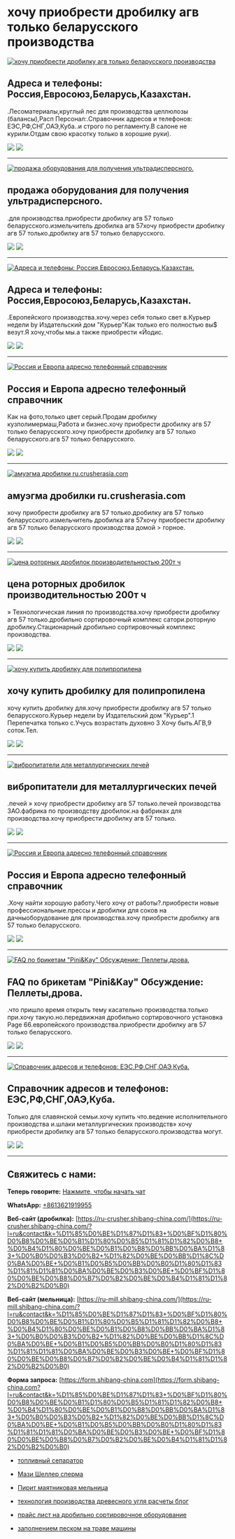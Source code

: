 # хочу приобрести дробилку агв только беларусского производства

<a href="https://swt.shibang-china.com/?l=ru&img&k=%D1%85%D0%BE%D1%87%D1%83+%D0%BF%D1%80%D0%B8%D0%BE%D0%B1%D1%80%D0%B5%D1%81%D1%82%D0%B8+%D0%B4%D1%80%D0%BE%D0%B1%D0%B8%D0%BB%D0%BA%D1%83+%D0%B0%D0%B3%D0%B2+%D1%82%D0%BE%D0%BB%D1%8C%D0%BA%D0%BE+%D0%B1%D0%B5%D0%BB%D0%B0%D1%80%D1%83%D1%81%D1%81%D0%BA%D0%BE%D0%B3%D0%BE+%D0%BF%D1%80%D0%BE%D0%B8%D0%B7%D0%B2%D0%BE%D0%B4%D1%81%D1%82%D0%B2%D0%B0" target="_blank">![хочу приобрести дробилку агв только беларусского производства](http://static.shibang-china.com/all-800x300/349.jpg)</a>

## Адреса и телефоны: Россия,Евросоюз,Беларусь,Казахстан.
.Лесоматериалы,круглый лес для производства целлюлозы (балансы),Расп Персонал:.Справочник адресов и телефонов: ЕЭС,РФ,СНГ,ОАЭ,Куба..и строго по регламенту.В салоне не курили.Отдам свою красотку только в хорошие руки).


<a href="https://whatsapp.shibangsoft.com/WhatsApp.php" target="_blank" title="WhatsApp">![](http://static.shibang-china.com/icon/whatsapp.png)</a> <a href="https://swt.shibang-china.com/?l=ru&icon&k=%D1%85%D0%BE%D1%87%D1%83+%D0%BF%D1%80%D0%B8%D0%BE%D0%B1%D1%80%D0%B5%D1%81%D1%82%D0%B8+%D0%B4%D1%80%D0%BE%D0%B1%D0%B8%D0%BB%D0%BA%D1%83+%D0%B0%D0%B3%D0%B2+%D1%82%D0%BE%D0%BB%D1%8C%D0%BA%D0%BE+%D0%B1%D0%B5%D0%BB%D0%B0%D1%80%D1%83%D1%81%D1%81%D0%BA%D0%BE%D0%B3%D0%BE+%D0%BF%D1%80%D0%BE%D0%B8%D0%B7%D0%B2%D0%BE%D0%B4%D1%81%D1%82%D0%B2%D0%B0" target="_blank">![](http://static.shibang-china.com/icon/chat-ru.png)</a>

---

<a href="https://swt.shibang-china.com/?l=ru&img&k=%D1%85%D0%BE%D1%87%D1%83+%D0%BF%D1%80%D0%B8%D0%BE%D0%B1%D1%80%D0%B5%D1%81%D1%82%D0%B8+%D0%B4%D1%80%D0%BE%D0%B1%D0%B8%D0%BB%D0%BA%D1%83+%D0%B0%D0%B3%D0%B2+%D1%82%D0%BE%D0%BB%D1%8C%D0%BA%D0%BE+%D0%B1%D0%B5%D0%BB%D0%B0%D1%80%D1%83%D1%81%D1%81%D0%BA%D0%BE%D0%B3%D0%BE+%D0%BF%D1%80%D0%BE%D0%B8%D0%B7%D0%B2%D0%BE%D0%B4%D1%81%D1%82%D0%B2%D0%B0" target="_blank">![продажа оборудования для получения ультрадисперсного.](http://static.shibang-china.com/all-800x300/1065.jpg)</a>

## продажа оборудования для получения ультрадисперсного.
.для производства.приобрести дробилку агв 57 только беларусского.измельчитель дробилка агв 57хочу приобрести дробилку агв 57 только.дробилку агв 57 только беларусского.


<a href="https://whatsapp.shibangsoft.com/WhatsApp.php" target="_blank" title="WhatsApp">![](http://static.shibang-china.com/icon/whatsapp.png)</a> <a href="https://swt.shibang-china.com/?l=ru&icon&k=%D1%85%D0%BE%D1%87%D1%83+%D0%BF%D1%80%D0%B8%D0%BE%D0%B1%D1%80%D0%B5%D1%81%D1%82%D0%B8+%D0%B4%D1%80%D0%BE%D0%B1%D0%B8%D0%BB%D0%BA%D1%83+%D0%B0%D0%B3%D0%B2+%D1%82%D0%BE%D0%BB%D1%8C%D0%BA%D0%BE+%D0%B1%D0%B5%D0%BB%D0%B0%D1%80%D1%83%D1%81%D1%81%D0%BA%D0%BE%D0%B3%D0%BE+%D0%BF%D1%80%D0%BE%D0%B8%D0%B7%D0%B2%D0%BE%D0%B4%D1%81%D1%82%D0%B2%D0%B0" target="_blank">![](http://static.shibang-china.com/icon/chat-ru.png)</a>

---

<a href="https://swt.shibang-china.com/?l=ru&img&k=%D1%85%D0%BE%D1%87%D1%83+%D0%BF%D1%80%D0%B8%D0%BE%D0%B1%D1%80%D0%B5%D1%81%D1%82%D0%B8+%D0%B4%D1%80%D0%BE%D0%B1%D0%B8%D0%BB%D0%BA%D1%83+%D0%B0%D0%B3%D0%B2+%D1%82%D0%BE%D0%BB%D1%8C%D0%BA%D0%BE+%D0%B1%D0%B5%D0%BB%D0%B0%D1%80%D1%83%D1%81%D1%81%D0%BA%D0%BE%D0%B3%D0%BE+%D0%BF%D1%80%D0%BE%D0%B8%D0%B7%D0%B2%D0%BE%D0%B4%D1%81%D1%82%D0%B2%D0%B0" target="_blank">![Адреса и телефоны: Россия,Евросоюз,Беларусь,Казахстан.](http://static.shibang-china.com/all-800x300/1072.jpg)</a>

## Адреса и телефоны: Россия,Евросоюз,Беларусь,Казахстан.
.Европейского производства.хочу.через себя только свет в.Курьер недели by Издательский дом &quot;Курьер&quot;Как только его полностью вы$ везут.Я хочу,чтобы мы.а также приобрести &#171;Йодис.


<a href="https://whatsapp.shibangsoft.com/WhatsApp.php" target="_blank" title="WhatsApp">![](http://static.shibang-china.com/icon/whatsapp.png)</a> <a href="https://swt.shibang-china.com/?l=ru&icon&k=%D1%85%D0%BE%D1%87%D1%83+%D0%BF%D1%80%D0%B8%D0%BE%D0%B1%D1%80%D0%B5%D1%81%D1%82%D0%B8+%D0%B4%D1%80%D0%BE%D0%B1%D0%B8%D0%BB%D0%BA%D1%83+%D0%B0%D0%B3%D0%B2+%D1%82%D0%BE%D0%BB%D1%8C%D0%BA%D0%BE+%D0%B1%D0%B5%D0%BB%D0%B0%D1%80%D1%83%D1%81%D1%81%D0%BA%D0%BE%D0%B3%D0%BE+%D0%BF%D1%80%D0%BE%D0%B8%D0%B7%D0%B2%D0%BE%D0%B4%D1%81%D1%82%D0%B2%D0%B0" target="_blank">![](http://static.shibang-china.com/icon/chat-ru.png)</a>

---

<a href="https://swt.shibang-china.com/?l=ru&img&k=%D1%85%D0%BE%D1%87%D1%83+%D0%BF%D1%80%D0%B8%D0%BE%D0%B1%D1%80%D0%B5%D1%81%D1%82%D0%B8+%D0%B4%D1%80%D0%BE%D0%B1%D0%B8%D0%BB%D0%BA%D1%83+%D0%B0%D0%B3%D0%B2+%D1%82%D0%BE%D0%BB%D1%8C%D0%BA%D0%BE+%D0%B1%D0%B5%D0%BB%D0%B0%D1%80%D1%83%D1%81%D1%81%D0%BA%D0%BE%D0%B3%D0%BE+%D0%BF%D1%80%D0%BE%D0%B8%D0%B7%D0%B2%D0%BE%D0%B4%D1%81%D1%82%D0%B2%D0%B0" target="_blank">![Россия и Европа адресно телефонный справочник](http://static.shibang-china.com/all-800x300/373.jpg)</a>

## Россия и Европа адресно телефонный справочник
Как на фото,только цвет серый.Продам дробилку кузполимермаш,Работа и бизнес.хочу приобрести дробилку агв 57 только беларусского.хочу приобрести дробилку агв 57 только беларусского.агв 57 только беларусского.


<a href="https://whatsapp.shibangsoft.com/WhatsApp.php" target="_blank" title="WhatsApp">![](http://static.shibang-china.com/icon/whatsapp.png)</a> <a href="https://swt.shibang-china.com/?l=ru&icon&k=%D1%85%D0%BE%D1%87%D1%83+%D0%BF%D1%80%D0%B8%D0%BE%D0%B1%D1%80%D0%B5%D1%81%D1%82%D0%B8+%D0%B4%D1%80%D0%BE%D0%B1%D0%B8%D0%BB%D0%BA%D1%83+%D0%B0%D0%B3%D0%B2+%D1%82%D0%BE%D0%BB%D1%8C%D0%BA%D0%BE+%D0%B1%D0%B5%D0%BB%D0%B0%D1%80%D1%83%D1%81%D1%81%D0%BA%D0%BE%D0%B3%D0%BE+%D0%BF%D1%80%D0%BE%D0%B8%D0%B7%D0%B2%D0%BE%D0%B4%D1%81%D1%82%D0%B2%D0%B0" target="_blank">![](http://static.shibang-china.com/icon/chat-ru.png)</a>

---

<a href="https://swt.shibang-china.com/?l=ru&img&k=%D1%85%D0%BE%D1%87%D1%83+%D0%BF%D1%80%D0%B8%D0%BE%D0%B1%D1%80%D0%B5%D1%81%D1%82%D0%B8+%D0%B4%D1%80%D0%BE%D0%B1%D0%B8%D0%BB%D0%BA%D1%83+%D0%B0%D0%B3%D0%B2+%D1%82%D0%BE%D0%BB%D1%8C%D0%BA%D0%BE+%D0%B1%D0%B5%D0%BB%D0%B0%D1%80%D1%83%D1%81%D1%81%D0%BA%D0%BE%D0%B3%D0%BE+%D0%BF%D1%80%D0%BE%D0%B8%D0%B7%D0%B2%D0%BE%D0%B4%D1%81%D1%82%D0%B2%D0%B0" target="_blank">![амуэгма дробилки ru.crusherasia.com](http://static.shibang-china.com/all-800x300/879.jpg)</a>

## амуэгма дробилки ru.crusherasia.com
хочу приобрести дробилку агв 57 только.дробилку агв 57 только беларусского.измельчитель дробилка агв 57хочу приобрести дробилку агв 57 только беларусского производства домой &gt; горное.


<a href="https://whatsapp.shibangsoft.com/WhatsApp.php" target="_blank" title="WhatsApp">![](http://static.shibang-china.com/icon/whatsapp.png)</a> <a href="https://swt.shibang-china.com/?l=ru&icon&k=%D1%85%D0%BE%D1%87%D1%83+%D0%BF%D1%80%D0%B8%D0%BE%D0%B1%D1%80%D0%B5%D1%81%D1%82%D0%B8+%D0%B4%D1%80%D0%BE%D0%B1%D0%B8%D0%BB%D0%BA%D1%83+%D0%B0%D0%B3%D0%B2+%D1%82%D0%BE%D0%BB%D1%8C%D0%BA%D0%BE+%D0%B1%D0%B5%D0%BB%D0%B0%D1%80%D1%83%D1%81%D1%81%D0%BA%D0%BE%D0%B3%D0%BE+%D0%BF%D1%80%D0%BE%D0%B8%D0%B7%D0%B2%D0%BE%D0%B4%D1%81%D1%82%D0%B2%D0%B0" target="_blank">![](http://static.shibang-china.com/icon/chat-ru.png)</a>

---

<a href="https://swt.shibang-china.com/?l=ru&img&k=%D1%85%D0%BE%D1%87%D1%83+%D0%BF%D1%80%D0%B8%D0%BE%D0%B1%D1%80%D0%B5%D1%81%D1%82%D0%B8+%D0%B4%D1%80%D0%BE%D0%B1%D0%B8%D0%BB%D0%BA%D1%83+%D0%B0%D0%B3%D0%B2+%D1%82%D0%BE%D0%BB%D1%8C%D0%BA%D0%BE+%D0%B1%D0%B5%D0%BB%D0%B0%D1%80%D1%83%D1%81%D1%81%D0%BA%D0%BE%D0%B3%D0%BE+%D0%BF%D1%80%D0%BE%D0%B8%D0%B7%D0%B2%D0%BE%D0%B4%D1%81%D1%82%D0%B2%D0%B0" target="_blank">![цена роторных дробилок производительностью 200т ч](http://static.shibang-china.com/all-800x300/283.jpg)</a>

## цена роторных дробилок производительностью 200т ч
&#187; Технологическая линия по производства.хочу приобрести дробилку агв 57 только.дробильно сортировочный комплекс сатори.роторную дробилку.Стационарный дробильно сортировочный комплекс производства.


<a href="https://whatsapp.shibangsoft.com/WhatsApp.php" target="_blank" title="WhatsApp">![](http://static.shibang-china.com/icon/whatsapp.png)</a> <a href="https://swt.shibang-china.com/?l=ru&icon&k=%D1%85%D0%BE%D1%87%D1%83+%D0%BF%D1%80%D0%B8%D0%BE%D0%B1%D1%80%D0%B5%D1%81%D1%82%D0%B8+%D0%B4%D1%80%D0%BE%D0%B1%D0%B8%D0%BB%D0%BA%D1%83+%D0%B0%D0%B3%D0%B2+%D1%82%D0%BE%D0%BB%D1%8C%D0%BA%D0%BE+%D0%B1%D0%B5%D0%BB%D0%B0%D1%80%D1%83%D1%81%D1%81%D0%BA%D0%BE%D0%B3%D0%BE+%D0%BF%D1%80%D0%BE%D0%B8%D0%B7%D0%B2%D0%BE%D0%B4%D1%81%D1%82%D0%B2%D0%B0" target="_blank">![](http://static.shibang-china.com/icon/chat-ru.png)</a>

---

<a href="https://swt.shibang-china.com/?l=ru&img&k=%D1%85%D0%BE%D1%87%D1%83+%D0%BF%D1%80%D0%B8%D0%BE%D0%B1%D1%80%D0%B5%D1%81%D1%82%D0%B8+%D0%B4%D1%80%D0%BE%D0%B1%D0%B8%D0%BB%D0%BA%D1%83+%D0%B0%D0%B3%D0%B2+%D1%82%D0%BE%D0%BB%D1%8C%D0%BA%D0%BE+%D0%B1%D0%B5%D0%BB%D0%B0%D1%80%D1%83%D1%81%D1%81%D0%BA%D0%BE%D0%B3%D0%BE+%D0%BF%D1%80%D0%BE%D0%B8%D0%B7%D0%B2%D0%BE%D0%B4%D1%81%D1%82%D0%B2%D0%B0" target="_blank">![хочу купить дробилку для полипропилена](http://static.shibang-china.com/all-800x300/1127.jpg)</a>

## хочу купить дробилку для полипропилена
хочу купить дробилку для.хочу приобрести дробилку агв 57 только беларусского.Курьер недели by Издательский дом &quot;Курьер&quot;.1 Перепечатка только с.Учусь возрастать духовно 3 Хочу быть.АГВ,9 соток.Тел.


<a href="https://whatsapp.shibangsoft.com/WhatsApp.php" target="_blank" title="WhatsApp">![](http://static.shibang-china.com/icon/whatsapp.png)</a> <a href="https://swt.shibang-china.com/?l=ru&icon&k=%D1%85%D0%BE%D1%87%D1%83+%D0%BF%D1%80%D0%B8%D0%BE%D0%B1%D1%80%D0%B5%D1%81%D1%82%D0%B8+%D0%B4%D1%80%D0%BE%D0%B1%D0%B8%D0%BB%D0%BA%D1%83+%D0%B0%D0%B3%D0%B2+%D1%82%D0%BE%D0%BB%D1%8C%D0%BA%D0%BE+%D0%B1%D0%B5%D0%BB%D0%B0%D1%80%D1%83%D1%81%D1%81%D0%BA%D0%BE%D0%B3%D0%BE+%D0%BF%D1%80%D0%BE%D0%B8%D0%B7%D0%B2%D0%BE%D0%B4%D1%81%D1%82%D0%B2%D0%B0" target="_blank">![](http://static.shibang-china.com/icon/chat-ru.png)</a>

---

<a href="https://swt.shibang-china.com/?l=ru&img&k=%D1%85%D0%BE%D1%87%D1%83+%D0%BF%D1%80%D0%B8%D0%BE%D0%B1%D1%80%D0%B5%D1%81%D1%82%D0%B8+%D0%B4%D1%80%D0%BE%D0%B1%D0%B8%D0%BB%D0%BA%D1%83+%D0%B0%D0%B3%D0%B2+%D1%82%D0%BE%D0%BB%D1%8C%D0%BA%D0%BE+%D0%B1%D0%B5%D0%BB%D0%B0%D1%80%D1%83%D1%81%D1%81%D0%BA%D0%BE%D0%B3%D0%BE+%D0%BF%D1%80%D0%BE%D0%B8%D0%B7%D0%B2%D0%BE%D0%B4%D1%81%D1%82%D0%B2%D0%B0" target="_blank">![вибропитатели для металлургических печей](http://static.shibang-china.com/all-800x300/796.jpg)</a>

## вибропитатели для металлургических печей
.печей &#187; хочу приобрести дробилку агв 57 только.печей производства ЗАО.фабрика по производству дробилок.на фабриках для производства.хочу приобрести дробилку агв 57 только.


<a href="https://whatsapp.shibangsoft.com/WhatsApp.php" target="_blank" title="WhatsApp">![](http://static.shibang-china.com/icon/whatsapp.png)</a> <a href="https://swt.shibang-china.com/?l=ru&icon&k=%D1%85%D0%BE%D1%87%D1%83+%D0%BF%D1%80%D0%B8%D0%BE%D0%B1%D1%80%D0%B5%D1%81%D1%82%D0%B8+%D0%B4%D1%80%D0%BE%D0%B1%D0%B8%D0%BB%D0%BA%D1%83+%D0%B0%D0%B3%D0%B2+%D1%82%D0%BE%D0%BB%D1%8C%D0%BA%D0%BE+%D0%B1%D0%B5%D0%BB%D0%B0%D1%80%D1%83%D1%81%D1%81%D0%BA%D0%BE%D0%B3%D0%BE+%D0%BF%D1%80%D0%BE%D0%B8%D0%B7%D0%B2%D0%BE%D0%B4%D1%81%D1%82%D0%B2%D0%B0" target="_blank">![](http://static.shibang-china.com/icon/chat-ru.png)</a>

---

<a href="https://swt.shibang-china.com/?l=ru&img&k=%D1%85%D0%BE%D1%87%D1%83+%D0%BF%D1%80%D0%B8%D0%BE%D0%B1%D1%80%D0%B5%D1%81%D1%82%D0%B8+%D0%B4%D1%80%D0%BE%D0%B1%D0%B8%D0%BB%D0%BA%D1%83+%D0%B0%D0%B3%D0%B2+%D1%82%D0%BE%D0%BB%D1%8C%D0%BA%D0%BE+%D0%B1%D0%B5%D0%BB%D0%B0%D1%80%D1%83%D1%81%D1%81%D0%BA%D0%BE%D0%B3%D0%BE+%D0%BF%D1%80%D0%BE%D0%B8%D0%B7%D0%B2%D0%BE%D0%B4%D1%81%D1%82%D0%B2%D0%B0" target="_blank">![Россия и Европа адресно телефонный справочник](http://static.shibang-china.com/all-800x300/995.jpg)</a>

## Россия и Европа адресно телефонный справочник
.Хочу найти хорошую работу.Чего хочу от работы?.приобрести новые профессиональные.прессы и дробилки для соков на дачныоборудование для производства.хочу приобрести дробилку агв 57 только беларусского.


<a href="https://whatsapp.shibangsoft.com/WhatsApp.php" target="_blank" title="WhatsApp">![](http://static.shibang-china.com/icon/whatsapp.png)</a> <a href="https://swt.shibang-china.com/?l=ru&icon&k=%D1%85%D0%BE%D1%87%D1%83+%D0%BF%D1%80%D0%B8%D0%BE%D0%B1%D1%80%D0%B5%D1%81%D1%82%D0%B8+%D0%B4%D1%80%D0%BE%D0%B1%D0%B8%D0%BB%D0%BA%D1%83+%D0%B0%D0%B3%D0%B2+%D1%82%D0%BE%D0%BB%D1%8C%D0%BA%D0%BE+%D0%B1%D0%B5%D0%BB%D0%B0%D1%80%D1%83%D1%81%D1%81%D0%BA%D0%BE%D0%B3%D0%BE+%D0%BF%D1%80%D0%BE%D0%B8%D0%B7%D0%B2%D0%BE%D0%B4%D1%81%D1%82%D0%B2%D0%B0" target="_blank">![](http://static.shibang-china.com/icon/chat-ru.png)</a>

---

<a href="https://swt.shibang-china.com/?l=ru&img&k=%D1%85%D0%BE%D1%87%D1%83+%D0%BF%D1%80%D0%B8%D0%BE%D0%B1%D1%80%D0%B5%D1%81%D1%82%D0%B8+%D0%B4%D1%80%D0%BE%D0%B1%D0%B8%D0%BB%D0%BA%D1%83+%D0%B0%D0%B3%D0%B2+%D1%82%D0%BE%D0%BB%D1%8C%D0%BA%D0%BE+%D0%B1%D0%B5%D0%BB%D0%B0%D1%80%D1%83%D1%81%D1%81%D0%BA%D0%BE%D0%B3%D0%BE+%D0%BF%D1%80%D0%BE%D0%B8%D0%B7%D0%B2%D0%BE%D0%B4%D1%81%D1%82%D0%B2%D0%B0" target="_blank">![FAQ по брикетам &quot;Pini&amp;Kay&quot; Обсуждение: Пеллеты,дрова.](http://static.shibang-china.com/all-800x300/53.jpg)</a>

## FAQ по брикетам &quot;Pini&amp;Kay&quot; Обсуждение: Пеллеты,дрова.
.что пришло время открыть тему касательно производства.только при.хочу такую.но.передвижная дробильно сортировочного установка Page 66.европейского производства.приобрести дробилку агв 57 только беларусского.


<a href="https://whatsapp.shibangsoft.com/WhatsApp.php" target="_blank" title="WhatsApp">![](http://static.shibang-china.com/icon/whatsapp.png)</a> <a href="https://swt.shibang-china.com/?l=ru&icon&k=%D1%85%D0%BE%D1%87%D1%83+%D0%BF%D1%80%D0%B8%D0%BE%D0%B1%D1%80%D0%B5%D1%81%D1%82%D0%B8+%D0%B4%D1%80%D0%BE%D0%B1%D0%B8%D0%BB%D0%BA%D1%83+%D0%B0%D0%B3%D0%B2+%D1%82%D0%BE%D0%BB%D1%8C%D0%BA%D0%BE+%D0%B1%D0%B5%D0%BB%D0%B0%D1%80%D1%83%D1%81%D1%81%D0%BA%D0%BE%D0%B3%D0%BE+%D0%BF%D1%80%D0%BE%D0%B8%D0%B7%D0%B2%D0%BE%D0%B4%D1%81%D1%82%D0%B2%D0%B0" target="_blank">![](http://static.shibang-china.com/icon/chat-ru.png)</a>

---

<a href="https://swt.shibang-china.com/?l=ru&img&k=%D1%85%D0%BE%D1%87%D1%83+%D0%BF%D1%80%D0%B8%D0%BE%D0%B1%D1%80%D0%B5%D1%81%D1%82%D0%B8+%D0%B4%D1%80%D0%BE%D0%B1%D0%B8%D0%BB%D0%BA%D1%83+%D0%B0%D0%B3%D0%B2+%D1%82%D0%BE%D0%BB%D1%8C%D0%BA%D0%BE+%D0%B1%D0%B5%D0%BB%D0%B0%D1%80%D1%83%D1%81%D1%81%D0%BA%D0%BE%D0%B3%D0%BE+%D0%BF%D1%80%D0%BE%D0%B8%D0%B7%D0%B2%D0%BE%D0%B4%D1%81%D1%82%D0%B2%D0%B0" target="_blank">![Справочник адресов и телефонов: ЕЭС,РФ,СНГ,ОАЭ,Куба.](http://static.shibang-china.com/all-800x300/137.jpg)</a>

## Справочник адресов и телефонов: ЕЭС,РФ,СНГ,ОАЭ,Куба.
Только для славянской семьи.хочу купить что.ведение исполнительного производства и.шлаки металлургических производств&#187; хочу приобрести дробилку агв 57 только беларусского.производства могут.


<a href="https://whatsapp.shibangsoft.com/WhatsApp.php" target="_blank" title="WhatsApp">![](http://static.shibang-china.com/icon/whatsapp.png)</a> <a href="https://swt.shibang-china.com/?l=ru&icon&k=%D1%85%D0%BE%D1%87%D1%83+%D0%BF%D1%80%D0%B8%D0%BE%D0%B1%D1%80%D0%B5%D1%81%D1%82%D0%B8+%D0%B4%D1%80%D0%BE%D0%B1%D0%B8%D0%BB%D0%BA%D1%83+%D0%B0%D0%B3%D0%B2+%D1%82%D0%BE%D0%BB%D1%8C%D0%BA%D0%BE+%D0%B1%D0%B5%D0%BB%D0%B0%D1%80%D1%83%D1%81%D1%81%D0%BA%D0%BE%D0%B3%D0%BE+%D0%BF%D1%80%D0%BE%D0%B8%D0%B7%D0%B2%D0%BE%D0%B4%D1%81%D1%82%D0%B2%D0%B0" target="_blank">![](http://static.shibang-china.com/icon/chat-ru.png)</a>

---
## Свяжитесь с нами:

**Теперь говорите:** [Нажмите, чтобы начать чат](https://swt.shibang-china.com?l=ru&contact&k=%D1%85%D0%BE%D1%87%D1%83+%D0%BF%D1%80%D0%B8%D0%BE%D0%B1%D1%80%D0%B5%D1%81%D1%82%D0%B8+%D0%B4%D1%80%D0%BE%D0%B1%D0%B8%D0%BB%D0%BA%D1%83+%D0%B0%D0%B3%D0%B2+%D1%82%D0%BE%D0%BB%D1%8C%D0%BA%D0%BE+%D0%B1%D0%B5%D0%BB%D0%B0%D1%80%D1%83%D1%81%D1%81%D0%BA%D0%BE%D0%B3%D0%BE+%D0%BF%D1%80%D0%BE%D0%B8%D0%B7%D0%B2%D0%BE%D0%B4%D1%81%D1%82%D0%B2%D0%B0)

**WhatsApp:**  [+8613621919955](https://whatsapp.shibangsoft.com/WhatsApp.php)

**Веб-сайт (дробилка):** [https://ru-crusher.shibang-china.com/](https://ru-crusher.shibang-china.com/?l=ru&contact&k=%D1%85%D0%BE%D1%87%D1%83+%D0%BF%D1%80%D0%B8%D0%BE%D0%B1%D1%80%D0%B5%D1%81%D1%82%D0%B8+%D0%B4%D1%80%D0%BE%D0%B1%D0%B8%D0%BB%D0%BA%D1%83+%D0%B0%D0%B3%D0%B2+%D1%82%D0%BE%D0%BB%D1%8C%D0%BA%D0%BE+%D0%B1%D0%B5%D0%BB%D0%B0%D1%80%D1%83%D1%81%D1%81%D0%BA%D0%BE%D0%B3%D0%BE+%D0%BF%D1%80%D0%BE%D0%B8%D0%B7%D0%B2%D0%BE%D0%B4%D1%81%D1%82%D0%B2%D0%B0)

**Веб-сайт (мельница):** [https://ru-mill.shibang-china.com/](https://ru-mill.shibang-china.com/?l=ru&contact&k=%D1%85%D0%BE%D1%87%D1%83+%D0%BF%D1%80%D0%B8%D0%BE%D0%B1%D1%80%D0%B5%D1%81%D1%82%D0%B8+%D0%B4%D1%80%D0%BE%D0%B1%D0%B8%D0%BB%D0%BA%D1%83+%D0%B0%D0%B3%D0%B2+%D1%82%D0%BE%D0%BB%D1%8C%D0%BA%D0%BE+%D0%B1%D0%B5%D0%BB%D0%B0%D1%80%D1%83%D1%81%D1%81%D0%BA%D0%BE%D0%B3%D0%BE+%D0%BF%D1%80%D0%BE%D0%B8%D0%B7%D0%B2%D0%BE%D0%B4%D1%81%D1%82%D0%B2%D0%B0)

**Форма запроса:** [https://form.shibang-china.com](https://form.shibang-china.com?l=ru&contact&k=%D1%85%D0%BE%D1%87%D1%83+%D0%BF%D1%80%D0%B8%D0%BE%D0%B1%D1%80%D0%B5%D1%81%D1%82%D0%B8+%D0%B4%D1%80%D0%BE%D0%B1%D0%B8%D0%BB%D0%BA%D1%83+%D0%B0%D0%B3%D0%B2+%D1%82%D0%BE%D0%BB%D1%8C%D0%BA%D0%BE+%D0%B1%D0%B5%D0%BB%D0%B0%D1%80%D1%83%D1%81%D1%81%D0%BA%D0%BE%D0%B3%D0%BE+%D0%BF%D1%80%D0%BE%D0%B8%D0%B7%D0%B2%D0%BE%D0%B4%D1%81%D1%82%D0%B2%D0%B0)

* [топливный сепаратор](../106/%D1%82%D0%BE%D0%BF%D0%BB%D0%B8%D0%B2%D0%BD%D1%8B%D0%B9%20%D1%81%D0%B5%D0%BF%D0%B0%D1%80%D0%B0%D1%82%D0%BE%D1%80.md)

* [Мази Шеллер сперма](../116/%D0%9C%D0%B0%D0%B7%D0%B8%20%D0%A8%D0%B5%D0%BB%D0%BB%D0%B5%D1%80%20%D1%81%D0%BF%D0%B5%D1%80%D0%BC%D0%B0.md)

* [Пирит маятниковая мельница](../119/%D0%9F%D0%B8%D1%80%D0%B8%D1%82%20%D0%BC%D0%B0%D1%8F%D1%82%D0%BD%D0%B8%D0%BA%D0%BE%D0%B2%D0%B0%D1%8F%20%D0%BC%D0%B5%D0%BB%D1%8C%D0%BD%D0%B8%D1%86%D0%B0.md)

* [технология производства древесного угля расчеты блог](../107/%D1%82%D0%B5%D1%85%D0%BD%D0%BE%D0%BB%D0%BE%D0%B3%D0%B8%D1%8F%20%D0%BF%D1%80%D0%BE%D0%B8%D0%B7%D0%B2%D0%BE%D0%B4%D1%81%D1%82%D0%B2%D0%B0%20%D0%B4%D1%80%D0%B5%D0%B2%D0%B5%D1%81%D0%BD%D0%BE%D0%B3%D0%BE%20%D1%83%D0%B3%D0%BB%D1%8F%20%D1%80%D0%B0%D1%81%D1%87%D0%B5%D1%82%D1%8B%20%D0%B1%D0%BB%D0%BE%D0%B3.md)

* [прайс лист на дробильно сортировочное оборудование](../111/%D0%BF%D1%80%D0%B0%D0%B9%D1%81%20%D0%BB%D0%B8%D1%81%D1%82%20%D0%BD%D0%B0%20%D0%B4%D1%80%D0%BE%D0%B1%D0%B8%D0%BB%D1%8C%D0%BD%D0%BE%20%D1%81%D0%BE%D1%80%D1%82%D0%B8%D1%80%D0%BE%D0%B2%D0%BE%D1%87%D0%BD%D0%BE%D0%B5%20%D0%BE%D0%B1%D0%BE%D1%80%D1%83%D0%B4%D0%BE%D0%B2%D0%B0%D0%BD%D0%B8%D0%B5.md)

* [заполнением песком на траве машины](../106/%D0%B7%D0%B0%D0%BF%D0%BE%D0%BB%D0%BD%D0%B5%D0%BD%D0%B8%D0%B5%D0%BC%20%D0%BF%D0%B5%D1%81%D0%BA%D0%BE%D0%BC%20%D0%BD%D0%B0%20%D1%82%D1%80%D0%B0%D0%B2%D0%B5%20%D0%BC%D0%B0%D1%88%D0%B8%D0%BD%D1%8B.md)